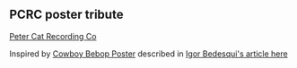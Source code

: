 ## PCRC poster tribute
[Peter Cat Recording Co](https://www.youtube.com/watch?v=r8IOl8mVlW4&list=OLAK5uy_lbUqdv0Fg4IE5-g7BqyUjHR0U5E0POwRs)

Inspired by [Cowboy Bebop Poster](https://github.com/bdsqqq/bebop-webjam) described in [Igor Bedesqui's article here](https://www.igorbedesqui.com/work/bebop)
